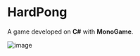 ﻿# HardPong
A game developed on **C#** with **MonoGame**.

![image](https://github.com/user-attachments/assets/71dae815-c7bb-4219-8a19-0ceaa67c40f3)
